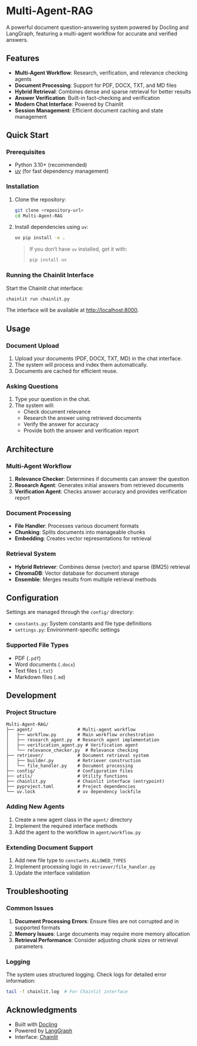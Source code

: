 # Multi-Agent-RAG

A powerful document question-answering system powered by Docling and LangGraph, featuring a multi-agent workflow for accurate and verified answers.

## Features

- **Multi-Agent Workflow**: Research, verification, and relevance checking agents
- **Document Processing**: Support for PDF, DOCX, TXT, and MD files
- **Hybrid Retrieval**: Combines dense and sparse retrieval for better results
- **Answer Verification**: Built-in fact-checking and verification
- **Modern Chat Interface**: Powered by Chainlit
- **Session Management**: Efficient document caching and state management

## Quick Start

### Prerequisites

- Python 3.10+ (recommended)
- [uv](https://github.com/astral-sh/uv) (for fast dependency management)

### Installation

1. Clone the repository:
    ```bash
    git clone <repository-url>
    cd Multi-Agent-RAG
    ```

2. Install dependencies using `uv`:
    ```bash
    uv pip install -e .
    ```

    > If you don’t have `uv` installed, get it with:
    > ```bash
    > pip install uv
    > ```

### Running the Chainlit Interface

Start the Chainlit chat interface:
```bash
chainlit run chainlit.py
```

The interface will be available at [http://localhost:8000](http://localhost:8000).

## Usage

### Document Upload

1. Upload your documents (PDF, DOCX, TXT, MD) in the chat interface.
2. The system will process and index them automatically.
3. Documents are cached for efficient reuse.

### Asking Questions

1. Type your question in the chat.
2. The system will:
    - Check document relevance
    - Research the answer using retrieved documents
    - Verify the answer for accuracy
    - Provide both the answer and verification report


## Architecture

### Multi-Agent Workflow

1. **Relevance Checker**: Determines if documents can answer the question
2. **Research Agent**: Generates initial answers from retrieved documents
3. **Verification Agent**: Checks answer accuracy and provides verification report

### Document Processing

- **File Handler**: Processes various document formats
- **Chunking**: Splits documents into manageable chunks
- **Embedding**: Creates vector representations for retrieval

### Retrieval System

- **Hybrid Retriever**: Combines dense (vector) and sparse (BM25) retrieval
- **ChromaDB**: Vector database for document storage
- **Ensemble**: Merges results from multiple retrieval methods

## Configuration

Settings are managed through the `config/` directory:
- `constants.py`: System constants and file type definitions
- `settings.py`: Environment-specific settings

### Supported File Types

- PDF (`.pdf`)
- Word documents (`.docx`)
- Text files (`.txt`)
- Markdown files (`.md`)

## Development

### Project Structure

```
Multi-Agent-RAG/
├── agent/                 # Multi-agent workflow
│   ├── workflow.py        # Main workflow orchestration
│   ├── research_agent.py  # Research agent implementation
│   ├── verification_agent.py # Verification agent
│   └── relevance_checker.py  # Relevance checking
├── retriever/             # Document retrieval system
│   ├── builder.py         # Retriever construction
│   └── file_handler.py    # Document processing
├── config/                # Configuration files
├── utils/                 # Utility functions
├── chainlit.py            # Chainlit interface (entrypoint)
├── pyproject.toml         # Project dependencies
└── uv.lock                # uv dependency lockfile
```

### Adding New Agents

1. Create a new agent class in the `agent/` directory
2. Implement the required interface methods
3. Add the agent to the workflow in `agent/workflow.py`

### Extending Document Support

1. Add new file type to `constants.ALLOWED_TYPES`
2. Implement processing logic in `retriever/file_handler.py`
3. Update the interface validation

## Troubleshooting

### Common Issues

1. **Document Processing Errors**: Ensure files are not corrupted and in supported formats
2. **Memory Issues**: Large documents may require more memory allocation
3. **Retrieval Performance**: Consider adjusting chunk sizes or retrieval parameters

### Logging

The system uses structured logging. Check logs for detailed error information:
```bash
tail -f chainlit.log  # For Chainlit interface
```

## Acknowledgments

- Built with [Docling](https://github.com/docling-ai/docling)
- Powered by [LangGraph](https://github.com/langchain-ai/langgraph)
- Interface: [Chainlit](https://chainlit.io/)